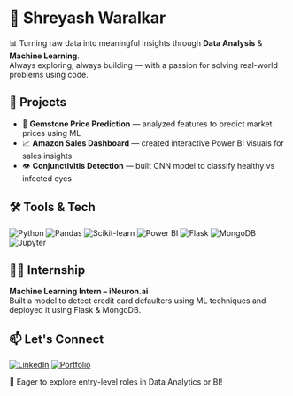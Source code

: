 # 💼 Shreyash Waralkar

📊 Turning raw data into meaningful insights through **Data Analysis** & **Machine Learning**.  
Always exploring, always building — with a passion for solving real-world problems using code.

## 🚀 Projects
- 💎 **Gemstone Price Prediction** — analyzed features to predict market prices using ML  
- 📈 **Amazon Sales Dashboard** — created interactive Power BI visuals for sales insights  
- 👁️ **Conjunctivitis Detection** — built CNN model to classify healthy vs infected eyes

## 🛠️ Tools & Tech
![Python](https://img.shields.io/badge/-Python-3776AB?style=flat&logo=python&logoColor=white)
![Pandas](https://img.shields.io/badge/-Pandas-150458?style=flat&logo=pandas)
![Scikit-learn](https://img.shields.io/badge/-Scikit--learn-F7931E?style=flat&logo=scikit-learn&logoColor=white)
![Power BI](https://img.shields.io/badge/-Power%20BI-F2C811?style=flat&logo=powerbi&logoColor=black)
![Flask](https://img.shields.io/badge/-Flask-000000?style=flat&logo=flask)
![MongoDB](https://img.shields.io/badge/-MongoDB-47A248?style=flat&logo=mongodb&logoColor=white)
![Jupyter](https://img.shields.io/badge/-Jupyter-F37626?style=flat&logo=jupyter&logoColor=white)

## 🧑‍💻 Internship
**Machine Learning Intern – iNeuron.ai**  
Built a model to detect credit card defaulters using ML techniques and deployed it using Flask & MongoDB.

## 📫 Let's Connect
[![LinkedIn](https://img.shields.io/badge/-LinkedIn-blue?style=flat&logo=linkedin&logoColor=white)](https://www.linkedin.com/in/shreyash-waralkar)
[![Portfolio](https://img.shields.io/badge/-Portfolio-222?style=flat&logo=google-chrome&logoColor=white)](https://shreyash67.github.io/Shreyash_Portfolio/)

🚀 Eager to explore entry-level roles in Data Analytics or BI!
